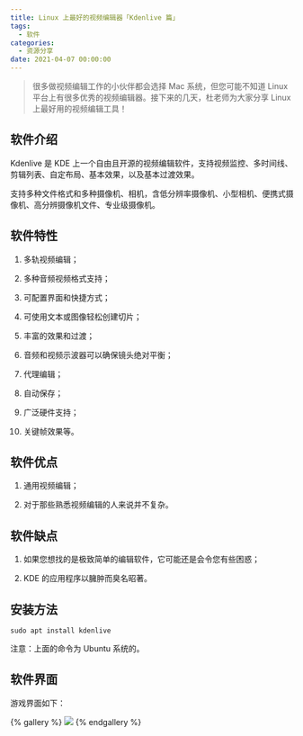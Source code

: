 ```yaml
---
title: Linux 上最好的视频编辑器「Kdenlive 篇」
tags:
  - 软件
categories:
  - 资源分享
date: 2021-04-07 00:00:00
---
```


> 很多做视频编辑工作的小伙伴都会选择 Mac 系统，但您可能不知道 Linux 平台上有很多优秀的视频编辑器。接下来的几天，杜老师为大家分享 Linux 上最好用的视频编辑工具！

<!-- more -->

## 软件介绍

Kdenlive 是 KDE 上一个自由且开源的视频编辑软件，支持视频监控、多时间线、剪辑列表、自定布局、基本效果，以及基本过渡效果。

支持多种文件格式和多种摄像机、相机，含低分辨率摄像机、小型相机、便携式摄像机、高分辨摄像机文件、专业级摄像机。

## 软件特性

1. 多轨视频编辑；

2. 多种音频视频格式支持；

3. 可配置界面和快捷方式；

4. 可使用文本或图像轻松创建切片；

5. 丰富的效果和过渡；

6. 音频和视频示波器可以确保镜头绝对平衡；

7. 代理编辑；

8. 自动保存；

9. 广泛硬件支持；

10. 关键帧效果等。

## 软件优点

1. 通用视频编辑；

2. 对于那些熟悉视频编辑的人来说并不复杂。

## 软件缺点

1. 如果您想找的是极致简单的编辑软件，它可能还是会令您有些困惑；

2. KDE 的应用程序以臃肿而臭名昭著。

## 安装方法

```
sudo apt install kdenlive
```

注意：上面的命令为 Ubuntu 系统的。

## 软件界面

游戏界面如下：

{% gallery %}
![](https://cdn.dusays.com/2021/04/329-1.jpg/1)
{% endgallery %}
